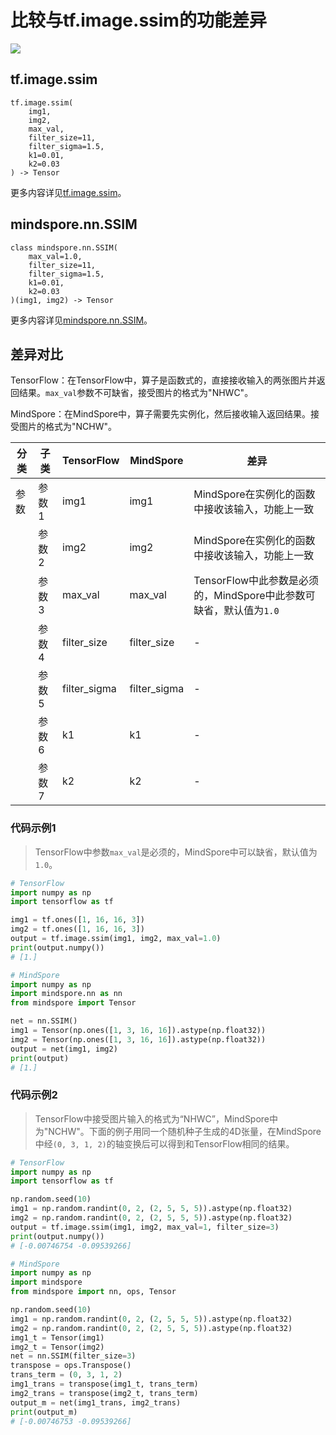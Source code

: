 # 比较与tf.image.ssim的功能差异

<a href="https://gitee.com/mindspore/docs/blob/master/docs/mindspore/source_zh_cn/note/api_mapping/tensorflow_diff/SSIM.md" target="_blank"><img src="https://mindspore-website.obs.cn-north-4.myhuaweicloud.com/website-images/master/resource/_static/logo_source.png"></a>

## tf.image.ssim

```text
tf.image.ssim(
    img1,
    img2,
    max_val,
    filter_size=11,
    filter_sigma=1.5,
    k1=0.01,
    k2=0.03
) -> Tensor
```

更多内容详见[tf.image.ssim](https://tensorflow.google.cn/versions/r2.6/api_docs/python/tf/image/ssim?hl=zh-cn)。

## mindspore.nn.SSIM

```text
class mindspore.nn.SSIM(
    max_val=1.0,
    filter_size=11,
    filter_sigma=1.5,
    k1=0.01,
    k2=0.03
)(img1, img2) -> Tensor
```

更多内容详见[mindspore.nn.SSIM](https://www.mindspore.cn/docs/zh-CN/r1.9/api_python/nn/mindspore.nn.SSIM.html)。

## 差异对比

TensorFlow：在TensorFlow中，算子是函数式的，直接接收输入的两张图片并返回结果。`max_val`参数不可缺省，接受图片的格式为"NHWC"。

MindSpore：在MindSpore中，算子需要先实例化，然后接收输入返回结果。接受图片的格式为"NCHW"。

| 分类 | 子类  | TensorFlow   | MindSpore    | 差异                                                         |
| ---- | ----- | ------------ | ------------ | ------------------------------------------------------------ |
| 参数 | 参数1 | img1         | img1         | MindSpore在实例化的函数中接收该输入，功能上一致            |
|      | 参数2 | img2         | img2         |MindSpore在实例化的函数中接收该输入，功能上一致            |
|      | 参数3 | max_val      | max_val      | TensorFlow中此参数是必须的，MindSpore中此参数可缺省，默认值为`1.0` |
|      | 参数4 | filter_size  | filter_size  | -                                                            |
|      | 参数5 | filter_sigma | filter_sigma | -                                                            |
|      | 参数6 | k1           | k1           | -                                                            |
|      | 参数7 | k2           | k2           | -                                                            |

### 代码示例1

> TensorFlow中参数`max_val`是必须的，MindSpore中可以缺省，默认值为`1.0`。

```python
# TensorFlow
import numpy as np
import tensorflow as tf

img1 = tf.ones([1, 16, 16, 3])
img2 = tf.ones([1, 16, 16, 3])
output = tf.image.ssim(img1, img2, max_val=1.0)
print(output.numpy())
# [1.]

# MindSpore
import numpy as np
import mindspore.nn as nn
from mindspore import Tensor

net = nn.SSIM()
img1 = Tensor(np.ones([1, 3, 16, 16]).astype(np.float32))
img2 = Tensor(np.ones([1, 3, 16, 16]).astype(np.float32))
output = net(img1, img2)
print(output)
# [1.]
```

### 代码示例2

> TensorFlow中接受图片输入的格式为“NHWC”，MindSpore中为"NCHW"。下面的例子用同一个随机种子生成的4D张量，在MindSpore中经`(0, 3, 1, 2)`的轴变换后可以得到和TensorFlow相同的结果。

```python
# TensorFlow
import numpy as np
import tensorflow as tf

np.random.seed(10)
img1 = np.random.randint(0, 2, (2, 5, 5, 5)).astype(np.float32)
img2 = np.random.randint(0, 2, (2, 5, 5, 5)).astype(np.float32)
output = tf.image.ssim(img1, img2, max_val=1, filter_size=3)
print(output.numpy())
# [-0.00746754 -0.09539266]

# MindSpore
import numpy as np
import mindspore
from mindspore import nn, ops, Tensor

np.random.seed(10)
img1 = np.random.randint(0, 2, (2, 5, 5, 5)).astype(np.float32)
img2 = np.random.randint(0, 2, (2, 5, 5, 5)).astype(np.float32)
img1_t = Tensor(img1)
img2_t = Tensor(img2)
net = nn.SSIM(filter_size=3)
transpose = ops.Transpose()
trans_term = (0, 3, 1, 2)
img1_trans = transpose(img1_t, trans_term)
img2_trans = transpose(img2_t, trans_term)
output_m = net(img1_trans, img2_trans)
print(output_m)
# [-0.00746753 -0.09539266]
```
